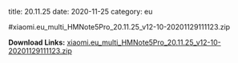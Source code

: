 title: 20.11.25
date: 2020-11-25
category: eu

#xiaomi.eu_multi_HMNote5Pro_20.11.25_v12-10-20201129111123.zip

**Download Links:**
[xiaomi.eu_multi_HMNote5Pro_20.11.25_v12-10-20201129111123.zip](https://sourceforge.net/projects/whyred-miui/files/EU/BETA/xiaomi.eu_multi_HMNote5Pro_20.11.25_v12-10-20201129111123.zip/download)